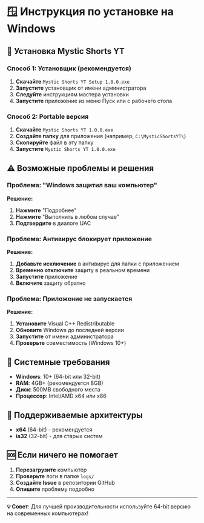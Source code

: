 # 🪟 Инструкция по установке на Windows

## 🚀 Установка Mystic Shorts YT

### Способ 1: Установщик (рекомендуется)

1. **Скачайте** `Mystic Shorts YT Setup 1.0.0.exe`
2. **Запустите** установщик от имени администратора
3. **Следуйте** инструкциям мастера установки
4. **Запустите** приложение из меню Пуск или с рабочего стола

### Способ 2: Portable версия

1. **Скачайте** `Mystic Shorts YT 1.0.0.exe`
2. **Создайте папку** для приложения (например, `C:\MysticShortsYT\`)
3. **Скопируйте** файл в эту папку
4. **Запустите** `Mystic Shorts YT 1.0.0.exe`

## ⚠️ Возможные проблемы и решения

### Проблема: "Windows защитил ваш компьютер"

**Решение:**
1. **Нажмите** "Подробнее"
2. **Нажмите** "Выполнить в любом случае"
3. **Подтвердите** в диалоге UAC

### Проблема: Антивирус блокирует приложение

**Решение:**
1. **Добавьте исключение** в антивирус для папки с приложением
2. **Временно отключите** защиту в реальном времени
3. **Запустите** приложение
4. **Включите** защиту обратно

### Проблема: Приложение не запускается

**Решение:**
1. **Установите** Visual C++ Redistributable
2. **Обновите** Windows до последней версии
3. **Запустите** от имени администратора
4. **Проверьте** совместимость (Windows 10+)

## 🔧 Системные требования

- **Windows**: 10+ (64-bit или 32-bit)
- **RAM**: 4GB+ (рекомендуется 8GB)
- **Диск**: 500MB свободного места
- **Процессор**: Intel/AMD x64 или x86

## 📱 Поддерживаемые архитектуры

- **x64** (64-bit) - рекомендуется
- **ia32** (32-bit) - для старых систем

## 🆘 Если ничего не помогает

1. **Перезагрузите** компьютер
2. **Проверьте** логи в папке `logs/`
3. **Создайте Issue** в репозитории GitHub
4. **Опишите** проблему подробно

---

**💡 Совет**: Для лучшей производительности используйте 64-bit версию на современных компьютерах!
